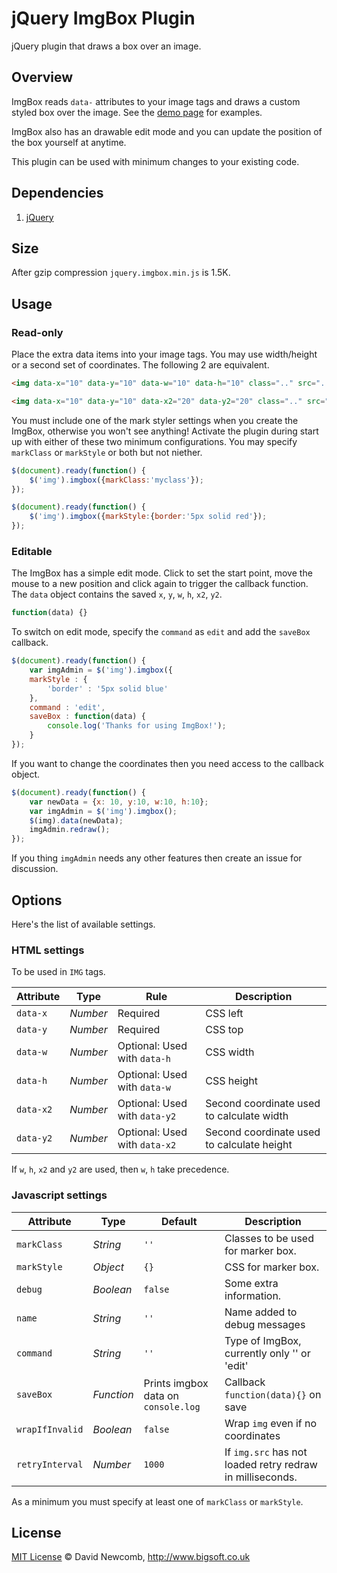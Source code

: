 # jQuery ImgBox Plugin
jQuery plugin that draws a box over an image.

## Overview

ImgBox reads `data-` attributes to your image tags and draws a custom styled box over the image.
See the [demo page](https://cdn.bigsoft.co.uk/projects/jquery-imgbox/example.html)
for examples.

ImgBox also has an drawable edit mode and you can update the position of the box yourself at anytime.

This plugin can be used with minimum changes to your existing code.

## Dependencies

1. [jQuery](https://jquery.com)

## Size

After gzip compression `jquery.imgbox.min.js` is 1.5K.

## Usage

### Read-only

Place the extra data items into your image tags. You may use width/height or a second set of
coordinates. The following 2 are equivalent.
```html
<img data-x="10" data-y="10" data-w="10" data-h="10" class=".." src=".." />
```
```html
<img data-x="10" data-y="10" data-x2="20" data-y2="20" class=".." src=".." />
```

You must include one of the mark styler settings when you create the ImgBox, otherwise
you won't see anything! Activate the plugin during start up with either of these two
minimum configurations. You may specify `markClass` or `markStyle` or both but not niether.
```js
$(document).ready(function() {
	$('img').imgbox({markClass:'myclass'});
});

$(document).ready(function() {
	$('img').imgbox({markStyle:{border:'5px solid red'});
});

```

### Editable

The ImgBox has a simple edit mode. Click to set the start point, move the mouse to a
new position and click again to trigger the callback function. The `data` object
contains the saved `x`, `y`, `w`, `h`, `x2`, `y2`.
```js
function(data) {}
```

To switch on edit mode, specify the `command` as `edit` and add the `saveBox` callback.
```js
$(document).ready(function() {
	var imgAdmin = $('img').imgbox({
	markStyle : {
		'border' : '5px solid blue'
	},
	command : 'edit',
	saveBox : function(data) {
		console.log('Thanks for using ImgBox!');
	}
});
```

If you want to change the coordinates then you need access to the callback object.
```js
$(document).ready(function() {
	var newData = {x: 10, y:10, w:10, h:10};
	var imgAdmin = $('img').imgbox();
	$(img).data(newData);
	imgAdmin.redraw();
});
```

If you thing `imgAdmin` needs any other features then create an issue for discussion.

## Options

Here's the list of available settings.

### HTML settings
To be used in `IMG` tags.

Attribute	| Type		| Rule							| Description
---			| ---		| ---							| ---
`data-x`	| *Number*	| Required						| CSS left
`data-y`	| *Number*	| Required						| CSS top
`data-w`	| *Number*	| Optional: Used with `data-h`	| CSS width
`data-h`	| *Number*	| Optional: Used with `data-w`	| CSS height
`data-x2`	| *Number*	| Optional: Used with `data-y2`	| Second coordinate used to calculate width
`data-y2`	| *Number*	| Optional: Used with `data-x2`	| Second coordinate used to calculate height

If `w`, `h`, `x2` and `y2` are used, then `w`, `h` take precedence.

### Javascript settings

Attribute		| Type			| Default				| Description
---				| ---			| ---					| ---
`markClass`		| *String*		| `''`					| Classes to be used for marker box.
`markStyle`		| *Object*		| `{}`					| CSS for marker box.
`debug`			| *Boolean*		| `false`				| Some extra information.
`name`			| *String*		| `''`					| Name added to debug messages
`command`		| *String*		| `''`					| Type of ImgBox, currently only '' or 'edit'
`saveBox`		| *Function*	| Prints imgbox data on `console.log`	| Callback `function(data){}` on save
`wrapIfInvalid`	| *Boolean*		| `false`				| Wrap `img` even if no coordinates
`retryInterval`	| *Number*		| `1000`				| If `img.src` has not loaded retry redraw in milliseconds.

As a minimum you must specify at least one of `markClass` or `markStyle`.

## License

[MIT License](https://opensource.org/licenses/MIT) &copy; David Newcomb, http://www.bigsoft.co.uk
